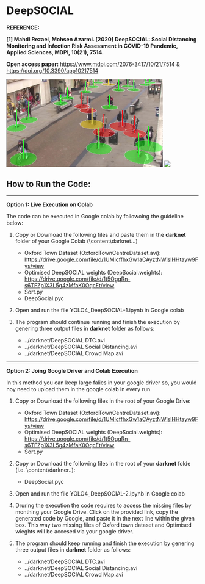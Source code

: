 # DeepSOCIAL
**REFERENCE:**

**[1] Mahdi Rezaei, Mohsen Azarmi. [2020] DeepSOCIAL: Social Distancing Monitoring and Infection Risk Assessment in COVID-19 Pandemic, Applied Sciences, MDPI, 10(21), 7514.** 

**Open access paper:** https://www.mdpi.com/2076-3417/10/21/7514    &    https://doi.org/10.3390/app10217514

<img src = "Images/SocialD-Violations.jpg" width=410> <img src = "Images/Crowd.gif" width=410>

## How to Run the Code:
____________________________________
**Option 1: Live Execution on Colab**

The code can be executed in Google colab by followoing the guideline below:
1. Copy or Download the following files and paste them in the **darknet** folder of your Google Colab (\content\darknet\...)
     
   * Oxford Town Dataset (OxfordTownCentreDataset.avi): https://drive.google.com/file/d/1UMIcffhxGw1aCAyztNWlslHHtayw9Fys/view
   * Optimised DeepSOCIAL weights (DeepSocial.weights): https://drive.google.com/file/d/1t5OgqRn-s6TFZp1X3L5g4zMfaK0OqcEt/view
   * Sort.py
   * DeepSocial.pyc
 
3. Open and run the file YOLO4_DeepSOCIAL-1.ipynb in Google colab
4. The program should continue running and finish the execution by genering three output files in **darknet** folder as follows:
    * ../darknet/DeepSOCIAL DTC.avi
    * ../darknet/DeepSOCIAL Social Distancing.avi
    * ../darknet/DeepSOCIAL Crowd Map.avi
    

____________________________________
**Option 2: Joing Google Driver and Colab Execution**

In this method you can keep large falies in your google driver so, you would noy need to upload them in the google colab in every run. 
1. Copy or Download the following files in the root of your Google Drive:
   * Oxford Town Dataset (OxfordTownCentreDataset.avi): https://drive.google.com/file/d/1UMIcffhxGw1aCAyztNWlslHHtayw9Fys/view
   * Optimised DeepSOCIAL weights (DeepSocial.weights): https://drive.google.com/file/d/1t5OgqRn-s6TFZp1X3L5g4zMfaK0OqcEt/view
   * Sort.py
2. Copy or Download the following files in the root of your **darknet** folde (i.e. \content\darkner\..):
   * DeepSocial.pyc

3. Open and run the file YOLO4_DeepSOCIAL-2.ipynb in Google colab
4. Druring the execution the code requires to access the missing files by monthing your Google Drive. Click on the provided link, copy the generated code by Google, and paste it in the next line within the given box. This way two missing files of Oxford town dataset and Optimised wieghts will be accesed via your google driver.
5. The program should keep running and finish the execution by genering three output files in **darknet** folder as follows:
    * ../darknet/DeepSOCIAL DTC.avi
    * ../darknet/DeepSOCIAL Social Distancing.avi
    * ../darknet/DeepSOCIAL Crowd Map.avi
